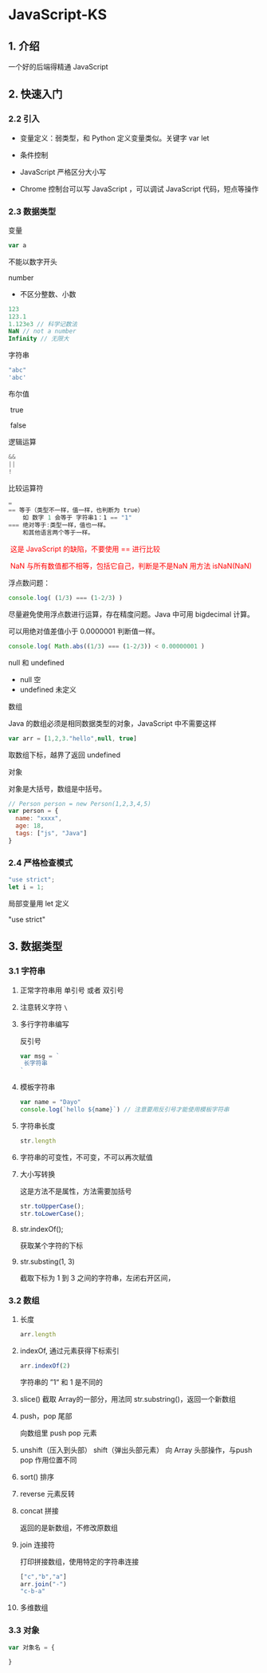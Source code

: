 # JavaScript-KS

## 1. 介绍

一个好的后端得精通 JavaScript

## 2. 快速入门

###  2.2 引入

- 变量定义：弱类型，和 Python 定义变量类似。关键字 var let

- 条件控制
- JavaScript 严格区分大小写
- Chrome 控制台可以写 JavaScript ，可以调试 JavaScript 代码，短点等操作

### 2.3 数据类型

变量

```javascript
var a
```

不能以数字开头

number

- 不区分整数、小数

```javascript
123
123.1
1.123e3 // 科学记数法
NaN // not a number
Infinity // 无限大
```

字符串

```javascript
"abc"
'abc'
```

布尔值

​	true

​	false

逻辑运算

```javascript
&&
||
!  
```

比较运算符

```javascript
=
== 等于（类型不一样，值一样，也判断为 true）
	如 数字 1 会等于 字符串1：1 == "1"
=== 绝对等于:类型一样，值也一样。
	和其他语言两个等于一样。
```

​	<font color="red">这是 JavaScript 的缺陷，不要使用 == 进行比较</font>

​	<font color="red">NaN 与所有数值都不相等，包括它自己，判断是不是NaN 用方法 isNaN(NaN)</font>

浮点数问题：

```javascript
console.log( (1/3) === (1-2/3) )
```

尽量避免使用浮点数进行运算，存在精度问题。Java 中可用 bigdecimal 计算。

可以用绝对值差值小于 0.0000001 判断值一样。

```javascript
console.log( Math.abs((1/3) === (1-2/3)) < 0.00000001 )
```

null 和 undefined

- null 空
- undefined 未定义

数组

Java 的数组必须是相同数据类型的对象，JavaScript 中不需要这样

```javascript
var arr = [1,2,3."hello",null, true]
```

取数组下标，越界了返回 undefined



对象

对象是大括号，数组是中括号。

```javascript
// Person person = new Person(1,2,3,4,5)
var person = {
  name: "xxxx",
  age: 18,
  tags: ["js", "Java"]
}
```

### 2.4  严格检查模式

```javascript
"use strict";
let i = 1;
```

局部变量用 let 定义

"use strict"

## 3. 数据类型

### 3.1 字符串

1. 正常字符串用 单引号 或者 双引号

2. 注意转义字符 `\`

3. 多行字符串编写

   反引号

   ```javascript
   var msg = `
   	长字符串
   `
   ```

4. 模板字符串

   ```javascript
   var name = "Dayo"
   console.log(`hello ${name}`) // 注意要用反引号才能使用模板字符串
   ```

5. 字符串长度

   ```javascript
   str.length
   ```

6. 字符串的可变性，不可变，不可以再次赋值

7. 大小写转换

   这是方法不是属性，方法需要加括号

   ```javascript
   str.toUpperCase();
   str.toLowerCase();
   ```

8. str.indexOf();

   获取某个字符的下标

9. str.substing(1, 3)

   截取下标为 1 到 3 之间的字符串，左闭右开区间，

### 3.2 数组

1. 长度

   ```javascript
   arr.length
   ```

2. indexOf, 通过元素获得下标索引

   ```javascript
   arr.indexOf(2)
   ```

    字符串的 ”1“ 和 1 是不同的

3. slice() 截取 Array的一部分，用法同 str.substring()，返回一个新数组

   

4. push，pop 尾部

   向数组里 push pop 元素

5. unshift（压入到头部） shift（弹出头部元素） 向 Array 头部操作，与push pop 作用位置不同

6. sort() 排序

7. reverse 元素反转

8. concat 拼接

   返回的是新数组，不修改原数组

9. join 连接符

   打印拼接数组，使用特定的字符串连接

   ```javascript
   ["c","b","a"]
   arr.join("-")
   "c-b-a"
   ```

10. 多维数组

### 3.3 对象

```javascript
var 对象名 = {
  
}
```

